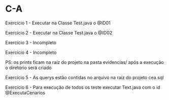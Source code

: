 # C-A

Exercício 1 - Executar na Classe Test.java o @ID01

Exercício 2 - Executar na Classe Test.java o @ID02

Exercício 3 - Incompleto

Exercício 4 - Incompleto

PS: os prints ficam na raíz do projeto na pasta evidencias/ após a execução o diretório será criado

Exercício 5 - As querys estão contidas no arquivo na raíz do projeto cea.sql

Exercício 6 - Para execução de todos os teste executar Text.java com o id @ExecutaCenarios